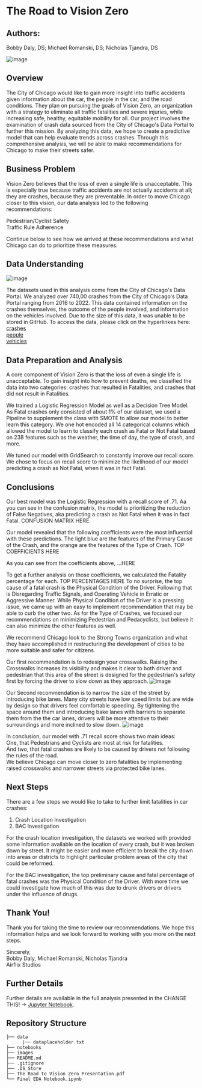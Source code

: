 # **The Road to Vision Zero**

## **Authors**:
Bobby Daly, DS; Michael Romanski, DS; Nicholas Tjandra, DS

![image](https://github.com/nickthetj/DSC-Phase3-Project/assets/126971652/9e88f1d6-2353-4ad1-95ec-1f7329edad13)


## **Overview**
The City of Chicago would like to gain more insight into traffic accidents given information about the car, the people in the car, and the road conditions. They plan on pursuing the goals of Vision Zero, an organization with a strategy to eliminate all traffic fatalities and severe injuries, while increasing safe, healthy, equitable mobility for all. Our project involves the examination of crash data sourced from the City of Chicago's Data Portal to further this mission. By analyzing this data, we hope to create a predictive model that can help evaluate trends across crashes. Through this comprehensive analysis, we will be able to make recommendations for Chicago to make their streets safer. 


## **Business Problem**
Vision Zero believes that the loss of even a single life is unacceptable. This is especially true because traffic accidents are not actually accidents at all; they are crashes, because they are preventable. In order to move Chicago closer to this vision, our data analysis led to the following recommendations:

Pedestrian/Cyclist Safety<br>
Traffic Rule Adherence<br>

Continue below to see how we arrived at these recommendations and what Chicago can do to prioritize these measures.

## **Data Understanding**
![image](https://github.com/nickthetj/DSC-Phase3-Project/assets/126971652/5bb378f0-e0b8-467f-bb04-e8fbb7767fa5)

The datasets used in this analysis come from the City of Chicago's Data Portal. We analyzed over 740,00 crashes from the City of Chicago's Data Portal ranging from 2016 to 2022. This data contained information on the crashes themselves, the outcome of the people involved, and information on the vehicles involved. Due to the size of this data, it was unable to be stored in GitHub. To access the data, please click on the hyperlinkes here:<br>
[crashes]([url](https://data.cityofchicago.org/Transportation/Traffic-Crashes-Crashes/85ca-t3if)) <br>
[people]([url](https://data.cityofchicago.org/Transportation/Traffic-Crashes-People/u6pd-qa9d)) <br>
[vehicles]([url](https://data.cityofchicago.org/Transportation/Traffic-Crashes-Vehicles/68nd-jvt3)) <br>

## **Data Preparation and Analysis**
A core component of Vision Zero is that the loss of even a single life is unacceptable. To gain insight into how to prevent deaths, we classified the data into two categories: crashes that resulted in Fatalities, and crashes that did not result in Fatalities. 

We trained a Logistic Regression Model as well as a Decision Tree Model. As Fatal crashes only consisted of about 1% of our dataset, we used a Pipeline to supplement the class with SMOTE to allow our model to better learn this category. We one hot encoded all 14 categorical columns which allowed the model to learn to classify each crash as Fatal or Not Fatal based on 238 features such as the weather, the time of day, the type of crash, and more. 

We tuned our model with GridSearch to constantly improve our recall score. We chose to focus on recall score to minimize the likelihood of our model predicting a crash as Not Fatal, when it was in fact Fatal.

## Conclusions
Our best model was the Logistic Regression with a recall score of .71. Aa you can see in the confusion matrix, the model is prioritizing the reduction of False Negatives, aka predicting a crash as Not Fatal when it was in fact Fatal. 
CONFUSION MATRIX HERE

Our model revealed that the following coefficients were the most influential with these predictions. The light blue are the features of the Primary Cause of the Crash, and the orange are the features of the Type of Crash. 
TOP COEFFICIENTS HERE

As you can see from the coefficients above, ...HERE

To get a further analysis on those coefficients, we calculated the Fatality percentage for each. 
TOP PERCENTAGES HERE
To no surprise, the top cause of a fatal crash is the Physical Condition of the Driver. Following that is Disregarding Traffic Signals, and Operating Vehicle in Erratic or Aggressive Manner. While Physical Condition of the Driver is a pressing issue, we came up with an easy to implement recommendation that may be able to curb the other two. As for the Type of Crashes, we focused our recommendations on minimizing Pedestrian and Pedacyclists, but believe it can also minimize the other features as well. 

We recommend Chicago look to the Strong Towns organization and what they have accomplished in restructuring the development of cities to be more suitable and safer for citizens.

Our first recommendation is to redesign your crosswalks. Raising the Crosswalks increases  its visibility and makes it clear to both driver and pedestrian that this area of the street is designed for the pedestrian's safety first by forcing the driver to slow down as they approach.
![image](https://github.com/nickthetj/DSC-Phase3-Project/assets/126971652/7f05dd49-1770-48a6-8b30-e2e964a71a86)

Our Second recommendation is to narrow the size of the street by introducing bike lanes. Many city streets have low speed limits but are wide by design so that drivers feel comfortable speeding. By tightening the space around them and introducing bake lanes with barriers to separate them from the the car lanes, drivers will be more attentive to their surroundings and more inclined to slow down.
![image](https://github.com/nickthetj/DSC-Phase3-Project/assets/126971652/2ae7b332-5d82-42c8-8aff-b9999b83ae10)

In conclusion, our model with .71 recall score shows two main ideas: <br>
One, that Pedestrians and Cyclists are most at risk for fatalities.<br>
And two, that fatal crashes are likely to be caused by drivers not following the rules of the road.<br>
We believe Chicago can move closer to zero fatalities by implementing raised crosswalks and narrower streets via protected bike lanes.

## **Next Steps**
There are a few steps we would like to take to further limit fatalities in car crashes:<br>
1. Crash Location Investigation
2. BAC Investigation
   
For the crash location investigation, the datasets we worked with provided some information available on the location of every crash, but it was broken down by street. It might be easier and more efficient to break the city down into areas or districts to highlight particular problem areas of the city that could be reformed.

For the BAC investigation, the top preliminary cause and fatal percentage of fatal crashes was the Physical Condition of the Driver. With more time we could investigate how much of this was due to drunk drivers or drivers under the influence of drugs.

## Thank You!
Thank you for taking the time to review our recommendations.
We hope this information helps and we look forward to working with you more on the next steps.

Sincerely, <br>
Bobby Daly, Michael Romanski, Nicholas Tjandra <br>
Airflix Studios

## Further Details
Further details are available in the full analysis presented in the CHANGE THIS! -> [Jupyter Notebook](https://github.com/rbdaly16/Movie-Data-Analysis/blob/bobby/Movie%20Data%20Analysis.ipynb). 

## Repository Structure
```
├── data
      |── dataplaceholder.txt
├── notebooks
├── images
├── README.md
├── .gitignore
├── .DS_Store
├── The Road to Vision Zero Presentation.pdf
└── Final EDA Notebook.ipynb
```
